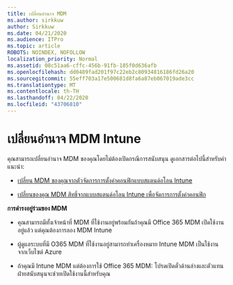 ```yaml
---
title: เปลี่ยนอํานาจ MDM
ms.author: sirkkuw
author: Sirkkuw
ms.date: 04/21/2020
ms.audience: ITPro
ms.topic: article
ROBOTS: NOINDEX, NOFOLLOW
localization_priority: Normal
ms.assetid: 08c51aa6-cffc-456b-91fb-185f0d636afb
ms.openlocfilehash: dd0489fad201f97c22eb2c80934816186fd26a20
ms.sourcegitcommit: 55eff703a17e500681d8fa6a87eb067019ade3cc
ms.translationtype: MT
ms.contentlocale: th-TH
ms.lasthandoff: 04/22/2020
ms.locfileid: "43706810"
---
```

# <a name="change-intune-mdm-authority"></a>เปลี่ยนอํานาจ MDM Intune

คุณสามารถเปลี่ยนอํานาจ MDM ของคุณโดยไม่ต้องเปิดกรณีการสนับสนุน ดูเอกสารต่อไปนี้สําหรับคําแนะนํา:
  
- [เปลี่ยน MDM ของคุณจากตัวจัดการการตั้งค่าคอนฟิกแบบสแตนด์อโลน Intune](https://docs.microsoft.com/configmgr/mdm/deploy-use/migrate-change-mdm-authority)
    
- [เปลี่ยนของคุณ MDM สิทธิ์จากแบบสแตนด์อโลน Intune เพื่อจัดการการตั้งค่าคอนฟิก](https://docs.microsoft.com/configmgr/mdm/deploy-use/change-mdm-authority)
    
 **การดํารงอยู่ร่วมของ MDM**
  
- คุณสามารถมีทั้งเจ้าหน้าที่ MDM ที่ใช้งานอยู่พร้อมกันถ้าคุณมี Office 365 MDM เปิดใช้งานอยู่แล้ว แต่คุณต้องการลอง MDM Intune
    
- ผู้ดูแลระบบที่มี O365 MDM ที่ใช้งานอยู่สามารถทําเครื่องหมาย Intune MDM เป็นใช้งานจากเว็บไซต์ Azure
    
- ถ้าคุณมี Intune MDM แต่ต้องการใช้ Office 365 MDM: โปรดเปิดตั๋วด้านล่างและตัวแทนฝ่ายสนับสนุนจะช่วยเปิดใช้งานนี้สําหรับคุณ
    

